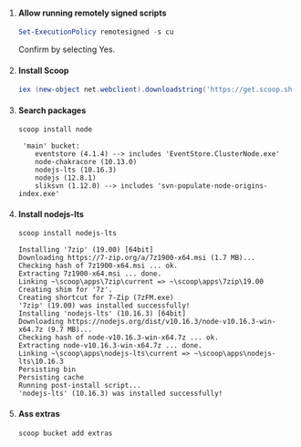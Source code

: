 1. #### Allow running remotely signed scripts

    ```powershell
    Set-ExecutionPolicy remotesigned -s cu
    ```
    
    Confirm by selecting Yes.


1. #### Install Scoop

    ```powershell
    iex (new-object net.webclient).downloadstring('https://get.scoop.sh')
    ```
    
1. #### Search packages

    ```powershell
    scoop install node
    ```
    
    ```text    
     'main' bucket:
        eventstore (4.1.4) --> includes 'EventStore.ClusterNode.exe'
        node-chakracore (10.13.0)
        nodejs-lts (10.16.3)
        nodejs (12.8.1)
        sliksvn (1.12.0) --> includes 'svn-populate-node-origins-index.exe'   
    ```
    
1. #### Install nodejs-lts

    ```powershell
    scoop install nodejs-lts
    ```
    
    ```text
    Installing '7zip' (19.00) [64bit]
    Downloading https://7-zip.org/a/7z1900-x64.msi (1.7 MB)...
    Checking hash of 7z1900-x64.msi ... ok.
    Extracting 7z1900-x64.msi ... done.
    Linking ~\scoop\apps\7zip\current => ~\scoop\apps\7zip\19.00
    Creating shim for '7z'.
    Creating shortcut for 7-Zip (7zFM.exe)
    '7zip' (19.00) was installed successfully!
    Installing 'nodejs-lts' (10.16.3) [64bit]
    Downloading https://nodejs.org/dist/v10.16.3/node-v10.16.3-win-x64.7z (9.7 MB)...
    Checking hash of node-v10.16.3-win-x64.7z ... ok.
    Extracting node-v10.16.3-win-x64.7z ... done.
    Linking ~\scoop\apps\nodejs-lts\current => ~\scoop\apps\nodejs-lts\10.16.3
    Persisting bin
    Persisting cache
    Running post-install script...
    'nodejs-lts' (10.16.3) was installed successfully!
    ```
    
1. #### Ass extras

    ```powershell
    scoop bucket add extras
    ```
